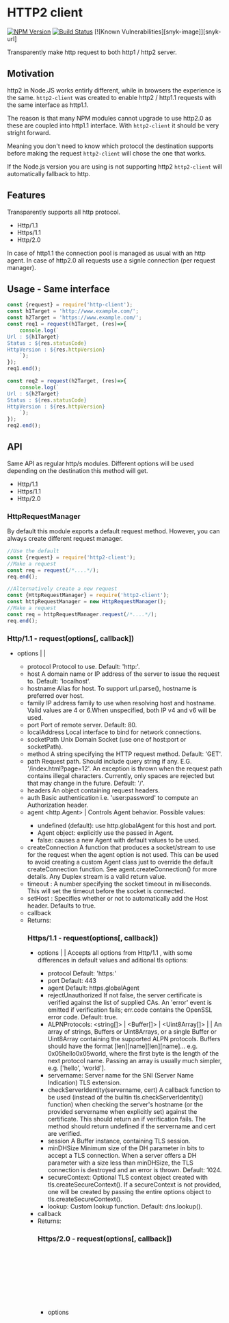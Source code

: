 # HTTP2 client

[![NPM Version][npm-image]][npm-url]
[![Build Status][travis-image]][travis-url]
[![Known Vulnerabilities][snyk-image]][snyk-url]

Transparently make http request to both http1 / http2 server.

## Motivation
http2 in Node.JS works entirly different, while in browsers the experience is the same.
`http2-client` was created to enable http2 / http1.1 requests with the same interface as http1.1.

The reason is that many NPM modules cannot upgrade to use http2.0 as these are coupled into http1.1 interface.
With `http2-client` it should be very stright forward.

Meaning you don't need to know which protocol the destination supports before making the request `http2-client` will chose the one that works.

If the Node.js version you are using is not supporting http2 `http2-client` will automatically fallback to http.

## Features
Transparently supports all http protocol.
  * Http/1.1
  * Https/1.1
  * Http/2.0

In case of http1.1 the connection pool is managed as usual with an http agent.
In case of http2.0 all requests use a signle connection (per request manager).

## Usage - Same interface
```js
const {request} = require('http-client');
const h1Target = 'http://www.example.com/';
const h2Target = 'https://www.example.com/';
const req1 = request(h1Target, (res)=>{
    console.log(`
Url : ${h1Target}
Status : ${res.statusCode}
HttpVersion : ${res.httpVersion}
    `);
});
req1.end();

const req2 = request(h2Target, (res)=>{
    console.log(`
Url : ${h2Target}
Status : ${res.statusCode}
HttpVersion : ${res.httpVersion}
    `);
});
req2.end();
```

## API
Same API as regular http/s modules.
Different options will be used depending on the destination this method will get.
  * Http/1.1
  * Https/1.1
  * Http/2.0

### HttpRequestManager
By default this module exports a default request method.
However, you can always create different request manager.
```js
//Use the default
const {request} = require('http2-client');
//Make a request
const req = request(/*....*/);
req.end();

//Alternatively create a new request
const {HttpRequestManager} = require('http2-client');
const httpRequestManager = new HttpRequestManager();
//Make a request
const req = httpRequestManager.request(/*....*/);
req.end();
``` 

### Http/1.1 - request(options[, callback])
 * options <Object> | <string> | <URL>
    * protocol <string> Protocol to use. Default: 'http:'.
    * host <string> A domain name or IP address of the server to issue the request to. Default:  'localhost'.
    * hostname <string> Alias for host. To support url.parse(), hostname is preferred over host.
    * family <number> IP address family to use when resolving host and hostname. Valid values are 4 or 6.When unspecified, both IP v4 and v6 will be used.
    * port <number> Port of remote server. Default: 80.
    * localAddress <string> Local interface to bind for network connections.
    * socketPath <string> Unix Domain Socket (use one of host:port or socketPath).
    * method <string> A string specifying the HTTP request method. Default: 'GET'.
    * path <string> Request path. Should include query string if any. E.G. '/index.html?page=12'. An exception is thrown when the request path contains illegal characters. Currently, only spaces are rejected but that may change in the future. Default: '/'.
    * headers <Object> An object containing request headers.
    * auth <string> Basic authentication i.e. 'user:password' to compute an Authorization header.
    * agent <http.Agent> | <boolean> Controls Agent behavior. Possible values:
       * undefined (default): use http.globalAgent for this host and port.
       * Agent object: explicitly use the passed in Agent.
       * false: causes a new Agent with default values to be used.
    * createConnection <Function> A function that produces a socket/stream to use for the request when the agent option is not used. This can be used to avoid creating a custom Agent class just to override the default createConnection function. See agent.createConnection() for more details. Any Duplex stream is a valid return value.
    * timeout <number>: A number specifying the socket timeout in milliseconds. This will set the timeout before the socket is connected.
    * setHost <boolean>: Specifies whether or not to automatically add the Host header. Defaults to true.
  * callback <Function>
  * Returns: <HTTP2OutgoingMessage>

### Https/1.1 - request(options[, callback])
 * options <Object> | <string> | <URL> Accepts all options from Http/1.1 , with some differences in default values and aditional tls options:
    * protocol Default: 'https:'
    * port Default: 443
    * agent Default: https.globalAgent
    * rejectUnauthorized <boolean> If not false, the server certificate is verified against the list of supplied CAs. An 'error' event is emitted if verification fails; err.code contains the OpenSSL error code. Default: true.
    * ALPNProtocols: <string[]> | <Buffer[]> | <Uint8Array[]> | <Buffer> | <Uint8Array> An array of strings, Buffers or Uint8Arrays, or a single Buffer or Uint8Array containing the supported ALPN protocols. Buffers should have the format [len][name][len][name]... e.g. 0x05hello0x05world, where the first byte is the length of the next protocol name. Passing an array is usually much simpler, e.g. ['hello', 'world'].
    * servername: <string> Server name for the SNI (Server Name Indication) TLS extension.
    * checkServerIdentity(servername, cert) <Function> A callback function to be used (instead of the builtin tls.checkServerIdentity() function) when checking the server's hostname (or the provided servername when explicitly set) against the certificate. This should return an <Error> if verification fails. The method should return undefined if the servername and cert are verified.
    * session <Buffer> A Buffer instance, containing TLS session.
    * minDHSize <number> Minimum size of the DH parameter in bits to accept a TLS connection. When a server offers a DH parameter with a size less than minDHSize, the TLS connection is destroyed and an error is thrown. Default: 1024.
    * secureContext: Optional TLS context object created with tls.createSecureContext(). If a secureContext is not provided, one will be created by passing the entire options object to tls.createSecureContext().
    * lookup: <Function> Custom lookup function. Default: dns.lookup().
 * callback <Function>
 * Returns: <HTTP2OutgoingMessage>

### Https/2.0 - request(options[, callback])
 * options <Object> | <string> | <URL> Accepts all options from Https/1.1 and additional http2.0 spicifics :
    * keepH2ConnectionFor <number> Time to keep http2 connection after used last time. Default: 1000ms.
    * keepH1IdentificationCacheFor <number> TTL time for identification results of http1.1. Default: 30000ms.
 * callback <Function>
 * Returns: <HTTP2OutgoingMessage>

## How?
`http2-client` implements 'Application-Layer Protocol Negotiation (ALPN)'.
Which means it first creates TCP connection, after successful ALPN negotiation the supported protocol is known.

If the supported protocol is http2.0 `http2-client` will re-use the same connection.
After the http2.0 connection won't be used for `keepH2ConnectionFor` which defaults to 100 ms, it will be automatically closed.

If the supported protocol is http1.x `http2-client` will only cache the identification result and not the actual socket for `keepH1IdentificationCacheFor` which defaults to 30000 ms.
Any socket configuration is manged by the http agent.
If non will be defined the node `globalAgent` will be used. 


## License

  [MIT](LICENSE)

[npm-image]: https://img.shields.io/npm/v/http2-client.svg
[npm-url]: https://npmjs.org/package/http2-client
[travis-image]: https://img.shields.io/travis/hisco/http2-client/master.svg?style=flat-square
[travis-url]: https://travis-ci.org/hisco/http2-client
[snyk-image] : https://snyk.io/test/github/hisco/http2-client/badge.svg?targetFile=package.json
[snyk-url] : https://snyk.io/test/github/hisco/http2-client/badge.svg?targetFile=package.json